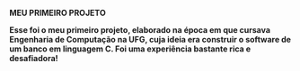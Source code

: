 <b>MEU PRIMEIRO PROJETO<b>
  
Esse foi o meu primeiro projeto, elaborado na época em que cursava Engenharia de Computação na UFG, cuja ideia era construir o software de um banco em linguagem C.
Foi uma experiência bastante rica e desafiadora! 

